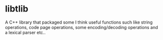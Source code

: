 libtlib
=======

A C++ library that packaged some I think useful functions such like string operations, code page operations, some encoding/decoding operations and a lexical parser etc..